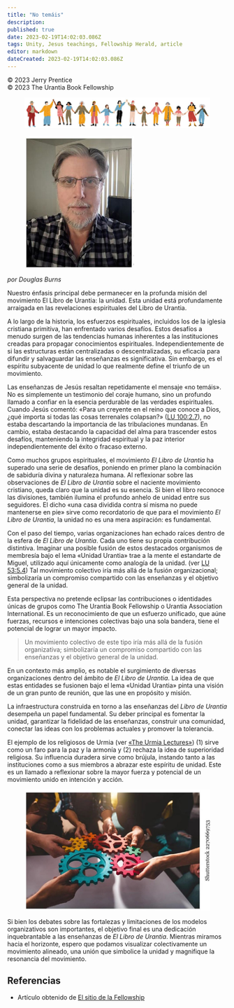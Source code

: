 ```yaml
---
title: "No temáis"
description: 
published: true
date: 2023-02-19T14:02:03.086Z
tags: Unity, Jesus teachings, Fellowship Herald, article
editor: markdown
dateCreated: 2023-02-19T14:02:03.086Z
---
```


<p class="v-card v-sheet theme--light grey lighten-3 px-2">© 2023 Jerry Prentice<br>© 2023 The Urantia Book Fellowship</p>

<figure id="Figure_1" class="image urantiapedia">
<img src="/image/article/Douglas_Burns/41.jpg">
</figure>

<figure id="Figure_2" class="image urantiapedia image-style-align-left">
<img src="/image/article/Douglas_Burns/40.jpg">
</figure>

_por Douglas Burns_

Nuestro énfasis principal debe permanecer en la profunda misión del movimiento El Libro de Urantia: la unidad. Esta unidad está profundamente arraigada en las revelaciones espirituales del Libro de Urantia.

A lo largo de la historia, los esfuerzos espirituales, incluidos los de la iglesia cristiana primitiva, han enfrentado varios desafíos. Estos desafíos a menudo surgen de las tendencias humanas inherentes a las instituciones creadas para propagar conocimientos espirituales. Independientemente de si las estructuras están centralizadas o descentralizadas, su eficacia para difundir y salvaguardar las enseñanzas es significativa. Sin embargo, es el espíritu subyacente de unidad lo que realmente define el triunfo de un movimiento.

Las enseñanzas de Jesús resaltan repetidamente el mensaje «no temáis». No es simplemente un testimonio del coraje humano, sino un profundo llamado a confiar en la esencia perdurable de las verdades espirituales. Cuando Jesús comentó: «Para un creyente en el reino que conoce a Dios, ¿qué importa si todas las cosas terrenales colapsan?» ([LU 100:2.7](/es/The_Urantia_Book/100#p2_7)), no estaba descartando la importancia de las tribulaciones mundanas. En cambio, estaba destacando la capacidad del alma para trascender estos desafíos, manteniendo la integridad espiritual y la paz interior independientemente del éxito o fracaso externo.

Como muchos grupos espirituales, el movimiento _El Libro de Urantia_ ha superado una serie de desafíos, poniendo en primer plano la combinación de sabiduría divina y naturaleza humana. Al reflexionar sobre las observaciones de _El Libro de Urantia_ sobre el naciente movimiento cristiano, queda claro que la unidad es su esencia. Si bien el libro reconoce las divisiones, también ilumina el profundo anhelo de unidad entre sus seguidores. El dicho «una casa dividida contra sí misma no puede mantenerse en pie» sirve como recordatorio de que para el movimiento _El Libro de Urantia_, la unidad no es una mera aspiración: es fundamental.

Con el paso del tiempo, varias organizaciones han echado raíces dentro de la esfera de _El Libro de Urantia_. Cada uno tiene su propia contribución distintiva. Imaginar una posible fusión de estos destacados organismos de membresía bajo el lema «Unidad Urantia» trae a la mente el estandarte de Miguel, utilizado aquí únicamente como analogía de la unidad. (ver [LU 53:5.4](/es/The_Urantia_Book/53#p5_4)) Tal movimiento colectivo iría más allá de la fusión organizacional; simbolizaría un compromiso compartido con las enseñanzas y el objetivo general de la unidad.

Esta perspectiva no pretende eclipsar las contribuciones o identidades únicas de grupos como The Urantia Book Fellowship o Urantia Association International. Es un reconocimiento de que un esfuerzo unificado, que aúne fuerzas, recursos e intenciones colectivas bajo una sola bandera, tiene el potencial de lograr un mayor impacto.

> Un movimiento colectivo de este tipo iría más allá de la fusión organizativa; simbolizaría un compromiso compartido con las enseñanzas y el objetivo general de la unidad.

En un contexto más amplio, es notable el surgimiento de diversas organizaciones dentro del ámbito de _El Libro de Urantia_. La idea de que estas entidades se fusionen bajo el lema «Unidad Urantia» pinta una visión de un gran punto de reunión, que las une en propósito y misión.

La infraestructura construida en torno a las enseñanzas del _Libro de Urantia_ desempeña un papel fundamental. Su deber principal es fomentar la unidad, garantizar la fidelidad de las enseñanzas, construir una comunidad, conectar las ideas con los problemas actuales y promover la tolerancia.

El ejemplo de los religiosos de Urmia (ver [«The Urmia Lectures»](/es/The_Urantia_Book/134#p3)) (1) sirve como un faro para la paz y la armonía y (2) rechaza la idea de superioridad religiosa. Su influencia duradera sirve como brújula, instando tanto a las instituciones como a sus miembros a abrazar este espíritu de unidad. Este es un llamado a reflexionar sobre la mayor fuerza y potencial de un movimiento unido en intención y acción.

<figure id="Figure_3" class="image urantiapedia">
<img src="/image/article/Douglas_Burns/43.jpg">
</figure>

Si bien los debates sobre las fortalezas y limitaciones de los modelos organizativos son importantes, el objetivo final es una dedicación inquebrantable a las enseñanzas de _El Libro de Urantia_. Mientras miramos hacia el horizonte, espero que podamos visualizar colectivamente un movimiento alineado, una unión que simbolice la unidad y magnifique la resonancia del movimiento.

## Referencias

- Artículo obtenido de [El sitio de la Fellowship](https://urantia-book.org/archive/newsletters/herald/)